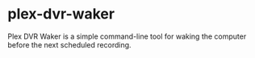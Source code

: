 # plex-dvr-waker
Plex DVR Waker is a simple command-line tool for waking the computer before the next scheduled recording.
